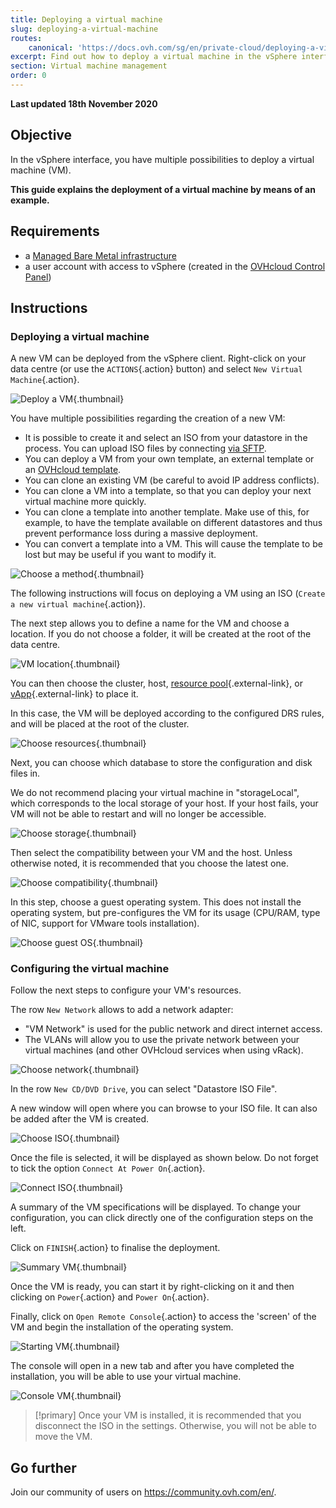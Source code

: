 ```yaml
---
title: Deploying a virtual machine
slug: deploying-a-virtual-machine
routes:
    canonical: 'https://docs.ovh.com/sg/en/private-cloud/deploying-a-virtual-machine/'
excerpt: Find out how to deploy a virtual machine in the vSphere interface
section: Virtual machine management
order: 0
---
```


**Last updated 18th November 2020**

## Objective

In the vSphere interface, you have multiple possibilities to deploy a virtual machine (VM). 

**This guide explains the deployment of a virtual machine by means of an example.**

## Requirements

- a [Managed Bare Metal infrastructure](https://www.ovhcloud.com/en-sg/managed-bare-metal/)
- a user account with access to vSphere (created in the [OVHcloud Control Panel](https://ca.ovh.com/auth/?action=gotomanager&from=https://www.ovh.com/sg/&ovhSubsidiary=sg))

## Instructions

### Deploying a virtual machine

A new VM can be deployed from the vSphere client. Right-click on your data centre (or use the  `ACTIONS`{.action} button) and select `New Virtual Machine`{.action}.

![Deploy a VM](images/vm01.png){.thumbnail}

You have multiple possibilities regarding the creation of a new VM:

- It is possible to create it and select an ISO from your datastore in the process. You can upload ISO files by connecting [via SFTP](../sftp_connection/).
- You can deploy a VM from your own template, an external template or an [OVHcloud template](../applying-ovhcloud-template/).
- You can clone an existing VM (be careful to avoid IP address conflicts).
- You can clone a VM into a template, so that you can deploy your next virtual machine more quickly.
- You can clone a template into another template. Make use of this, for example, to have the template available on different datastores and thus prevent performance loss during a massive deployment.
- You can convert a template into a VM. This will cause the template to be lost but may be useful if you want to modify it.

![Choose a method](images/vm02.png){.thumbnail}

The following instructions will focus on deploying a VM using an ISO (`Create a new virtual machine`{.action}).

The next step allows you to define a name for the VM and choose a location. If you do not choose a folder, it will be created at the root of the data centre.

![VM location](images/vm03.png){.thumbnail}

You can then choose the cluster, host, [resource pool](https://docs.vmware.com/en/VMware-vSphere/6.7/com.vmware.vsphere.resmgmt.doc/GUID-60077B40-66FF-4625-934A-641703ED7601.html){.external-link}, or [vApp](https://docs.vmware.com/en/VMware-vSphere/6.7/com.vmware.vsphere.vm_admin.doc/GUID-E6E9D2A9-D358-4996-9BC7-F8D9D9645290.html){.external-link} to place it.

In this case, the VM will be deployed according to the configured DRS rules, and will be placed at the root of the cluster.

![Choose resources](images/vm04.png){.thumbnail}

Next, you can choose which database to store the configuration and disk files in.

We do not recommend placing your virtual machine in "storageLocal", which corresponds to the local storage of your host. If your host fails, your VM will not be able to restart and will no longer be accessible.

![Choose storage](images/vm05.png){.thumbnail}

Then select the compatibility between your VM and the host. Unless otherwise noted, it is recommended that you choose the latest one.

![Choose compatibility](images/vm06.png){.thumbnail}

In this step, choose a guest operating system. This does not install the operating system, but pre-configures the VM for its usage (CPU/RAM, type of NIC, support for VMware tools installation).

![Choose guest OS](images/vm07.png){.thumbnail}

### Configuring the virtual machine

Follow the next steps to configure your VM's resources.

The row `New Network` allows to add a network adapter:

- "VM Network" is used for the public network and direct internet access.
- The VLANs will allow you to use the private network between your virtual machines (and other OVHcloud services when using vRack).

![Choose network](images/vm08.png){.thumbnail}

In the row `New CD/DVD Drive`, you can select "Datastore ISO File".

A new window will open where you can browse to your ISO file. It can also be added after the VM is created.

![Choose ISO](images/vm09.png){.thumbnail}

Once the file is selected, it will be displayed as shown below. Do not forget to tick the option `Connect At Power On`{.action}.

![Connect ISO](images/vm10.png){.thumbnail}

A summary of the VM specifications will be displayed. To change your configuration, you can click directly one of the configuration steps on the left.

Click on `FINISH`{.action} to finalise the deployment.

![Summary VM](images/vm11.png){.thumbnail}

Once the VM is ready, you can start it by right-clicking on it and then clicking on `Power`{.action} and `Power On`{.action}. 

Finally, click on `Open Remote Console`{.action} to access the 'screen' of the VM and begin the installation of the operating system.

![Starting VM](images/vm12.png){.thumbnail}

The console will open in a new tab and after you have completed the installation, you will be able to use your virtual machine.

![Console VM](images/vm13.png){.thumbnail}

> [!primary]
> Once your VM is installed, it is recommended that you disconnect the ISO in the settings. Otherwise, you will not be able to move the VM.
>

## Go further

Join our community of users on <https://community.ovh.com/en/>.
